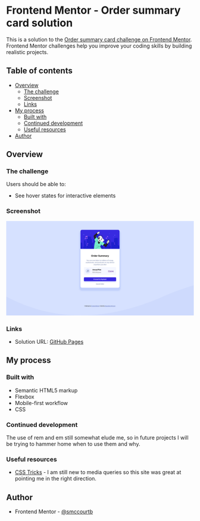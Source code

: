 # Frontend Mentor - Order summary card solution

This is a solution to the [Order summary card challenge on Frontend Mentor](https://www.frontendmentor.io/challenges/order-summary-component-QlPmajDUj). Frontend Mentor challenges help you improve your coding skills by building realistic projects.

## Table of contents

-   [Overview](#overview)
    -   [The challenge](#the-challenge)
    -   [Screenshot](#screenshot)
    -   [Links](#links)
-   [My process](#my-process)
    -   [Built with](#built-with)
    -   [Continued development](#continued-development)
    -   [Useful resources](#useful-resources)
-   [Author](#author)

## Overview

### The challenge

Users should be able to:

-   See hover states for interactive elements

### Screenshot

![](images/screenshot.png)

### Links

-   Solution URL: [GitHub Pages](https://smccourtb.github.io/fm-order-summary-component/)

## My process

### Built with

-   Semantic HTML5 markup
-   Flexbox
-   Mobile-first workflow
-   CSS

### Continued development

The use of rem and em still somewhat elude me, so in future projects I will be trying to hammer home when to use them and why.

### Useful resources

-   [CSS Tricks](https://css-tricks.com/a-complete-guide-to-css-media-queries/) - I am still new to media queries so this site was great at pointing me in the right direction.

## Author

-   Frontend Mentor - [@smccourtb](https://www.frontendmentor.io/profile/smccourtb)
